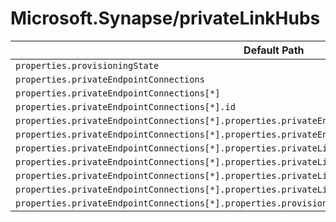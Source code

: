 # Microsoft.Synapse/privateLinkHubs

| Default Path | Alias |
|---|---|
| `properties.provisioningState` | `Microsoft.Synapse/privateLinkHubs/provisioningState` |
| `properties.privateEndpointConnections` | `Microsoft.Synapse/privateLinkHubs/privateEndpointConnections` |
| `properties.privateEndpointConnections[*]` | `Microsoft.Synapse/privateLinkHubs/privateEndpointConnections[*]` |
| `properties.privateEndpointConnections[*].id` | `Microsoft.Synapse/privateLinkHubs/privateEndpointConnections[*].id` |
| `properties.privateEndpointConnections[*].properties.privateEndpoint` | `Microsoft.Synapse/privateLinkHubs/privateEndpointConnections[*].privateEndpoint` |
| `properties.privateEndpointConnections[*].properties.privateEndpoint.id` | `Microsoft.Synapse/privateLinkHubs/privateEndpointConnections[*].privateEndpoint.id` |
| `properties.privateEndpointConnections[*].properties.privateLinkServiceConnectionState` | `Microsoft.Synapse/privateLinkHubs/privateEndpointConnections[*].privateLinkServiceConnectionState` |
| `properties.privateEndpointConnections[*].properties.privateLinkServiceConnectionState.status` | `Microsoft.Synapse/privateLinkHubs/privateEndpointConnections[*].privateLinkServiceConnectionState.status` |
| `properties.privateEndpointConnections[*].properties.privateLinkServiceConnectionState.description` | `Microsoft.Synapse/privateLinkHubs/privateEndpointConnections[*].privateLinkServiceConnectionState.description` |
| `properties.privateEndpointConnections[*].properties.privateLinkServiceConnectionState.actionsRequired` | `Microsoft.Synapse/privateLinkHubs/privateEndpointConnections[*].privateLinkServiceConnectionState.actionsRequired` |
| `properties.privateEndpointConnections[*].properties.provisioningState` | `Microsoft.Synapse/privateLinkHubs/privateEndpointConnections[*].provisioningState` |

